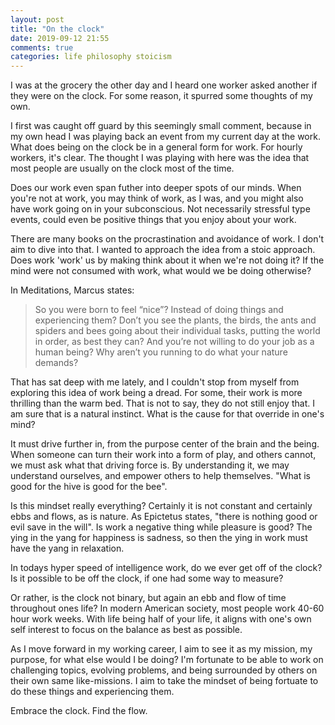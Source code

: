 ```yaml
---
layout: post
title: "On the clock"
date: 2019-09-12 21:55
comments: true
categories: life philosophy stoicism
---
```

I was at the grocery the other day and I heard one worker asked another if they were on the clock. For some reason, it spurred some thoughts of my own.

I first was caught off guard by this seemingly small comment, because in my own head I was playing back an event from my current day at the work. What does being on the clock be in a general form for work. For hourly workers, it's clear. The thought I was playing with here was the idea that most people are usually on the clock most of the time.

Does our work even span futher into deeper spots of our minds. When you're not at work, you may think of work, as I was, and you might also have work going on in your subconscious. Not necessarily stressful type events, could even be positive things that you enjoy about your work.

There are many books on the procrastination and avoidance of work. I don't aim to dive into that. I wanted to approach the idea from a stoic approach. Does work 'work' us by making think about it when we're not doing it? If the mind were not consumed with work, what would we be doing otherwise?

In Meditations, Marcus states:

> So you were born to feel “nice”? Instead of doing things and experiencing them? Don’t you see the plants, the birds, the ants and spiders and bees going about their individual tasks, putting the world in order, as best they can? And you’re not willing to do your job as a human being? Why aren’t you running to do what your nature demands?

That has sat deep with me lately, and I couldn't stop from myself from exploring this idea of work being a dread. For some, their work is more thrilling than the warm bed. That is not to say, they do not still enjoy that. I am sure that is a natural instinct. What is the cause for that override in one's mind?

It must drive further in, from the purpose center of the brain and the being. When someone can turn their work into a form of play, and others cannot, we must ask what that driving force is. By understanding it, we may understand ourselves, and empower others to help themselves. "What is good for the hive is good for the bee".

Is this mindset really everything? Certainly it is not constant and certainly ebbs and flows, as is nature. As Epictetus states, "there is nothing good or evil save in the will". Is work a negative thing while pleasure is good? The ying in the yang for happiness is sadness, so then the ying in work must have the yang in relaxation.

In todays hyper speed of intelligence work, do we ever get off of the clock? Is it possible to be off the clock, if one had some way to measure?

Or rather, is the clock not binary, but again an ebb and flow of time throughout ones life? In modern American society, most people work 40-60 hour work weeks. With life being half of your life, it aligns with one's own self interest to focus on the balance as best as possible.

As I move forward in my working career, I aim to see it as my mission, my purpose, for what else would I be doing? I'm fortunate to be able to work on challenging topics, evolving problems, and being surrounded by others on their own same like-missions. I aim to take the mindset of being fortuate to do these things and experiencing them.

Embrace the clock. Find the flow.
